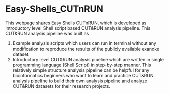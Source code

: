 # Easy-Shells_CUTnRUN
This webpage shares Easy Shells CUTnRUN, which is developed as introductory level Shell script based CUT&RUN analysis pipeline. This CUT&RUN analysis pipeline was built as
1. Example analysis scripts which users can run in terminal without any modification to reproduce the results of the publicly available exanoke dataset.
2. Introductory level CUT&RUN analysis pipeline which are written in single programming language (Shell Script) in step-by-step manner. This relatively simple structure analysis pipeline can be helpful for any bioinformatics beginners who want to learn and practice CUT&RUN analysis pipeline to build their own analysis pipeline and analyze CUT&RUN datasets for their research projects.
